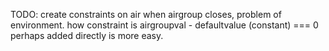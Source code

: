 TODO: create constraints on air when airgroup closes, problem of environment.
      how constraint is airgroupval - defaultvalue (constant) === 0 perhaps added directly is
      more easy.
